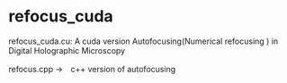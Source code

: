 # refocus_cuda

refocus_cuda.cu:
A cuda version Autofocusing(Numerical refocusing ) in Digital Holographic Microscopy

refocus.cpp ->　c++ version of autofocusing 
